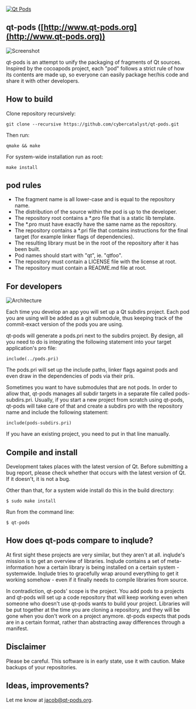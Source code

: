[![Qt Pods](http://qt-pods.org/assets/logo.png "Qt Pods")](http://qt-pods.org)

## qt-pods ([http://www.qt-pods.org](http://www.qt-pods.org))

![Screenshot](https://github.com/cybercatalyst/qt-pods/blob/master/screenshot.png "Screenshot")

qt-pods is an attempt to unify the packaging of fragments of Qt sources.
Inspired by the cocoapods project, each "pod" follows a strict rule of how
its contents are made up, so everyone can easily package her/his code and share
it with other developers.

## How to build
Clone repository recursively:
```
git clone --recursive https://github.com/cybercatalyst/qt-pods.git
```
Then run:
```
qmake && make
```
For system-wide installation run as root:
```
make install
```

## pod rules

- The fragment name is all lower-case and is equal to the repository name.
- The distribution of the source within the pod is up to the developer.
- The repository root contains a *.pro file that is a static lib template.
- The *.pro must have exactly have the same name as the repository.
- The repository contains a *.pri file that contains instructions for the final target (for example linker flags of dependencies).
- The resulting library must be in the root of the repository after it has been built.
- Pod names should start with "qt", ie. "qtfoo".
- The repository must contain a LICENSE file with the license at root.
- The repository must contain a README.md file at root.

## For developers

![Architecture](https://github.com/cybercatalyst/qt-pods/blob/master/architecture.png "Architecture")

Each time you develop an app you will set up a Qt subdirs project.
Each pod you are using will be added as a git submodule, thus keeping track
of the commit-exact version of the pods you are using.

qt-pods will generate a pods.pri next to the subdirs project. By design, all you need
to do is integrating the following statement into your target application's pro file:
```
include(../pods.pri)
```
The pods.pri will set up the include paths, linker flags against pods and even draw in the dependencies of pods via their pris.

Sometimes you want to have submodules that are not pods. In order to allow that, qt-pods manages all subdir targets in a separate file called pods-subdirs.pri.
Usually, if you start a new project from scratch using qt-pods, qt-pods will take care of that and create a subdirs pro with the repository name and include the
following statement:

```
include(pods-subdirs.pri)
```

If you have an existing project, you need to put in that line manually.

## Compile and install
Development takes places with the latest version of Qt. Before submitting a bug report, please check whether that occurs
with the latest version of Qt. If it doesn't, it is not a bug.

Other than that, for a system wide install do this in the build directory:
```
$ sudo make install
```

Run from the command line:
```
$ qt-pods
```

## How does qt-pods compare to inqlude?
At first sight these projects are very similar, but they aren't at all. inqlude's mission is to get an overview of libraries.
Inqlude contains a set of meta-information how a certain library is being installed on a certain system - systemwide.
Inqlude tries to gracefully wrap around everything to get it working somehow - even if it finally needs to compile libraries from source.

In contradiction, qt-pods' scope is the project. You add pods to a projects and qt-pods will set up a code repository that
will keep working even when someone who doesn't use qt-pods wants to build your project. Libraries will be put together at
the time you are cloning a repository, and they will be gone when you don't work on a project anymore. qt-pods expects that pods
are in a certain format, rather than abstracting away differences through a manifest.

## Disclaimer
Please be careful. This software is in early state, use it with caution. Make backups of your repositories.

## Ideas, improvements?

Let me know at jacob@qt-pods.org.

